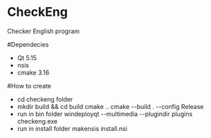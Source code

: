 # CheckEng
Checker English program

#Dependecies
* Qt 5.15
* nsis
* cmake 3.16

#How to create
* cd checkeng folder
* mkdir build && cd build
    cmake ..
    cmake --build . --config Release
* run in bin folder
    windeployqt --multimedia --plugindir plugins checkeng.exe
* run in install folder
    makensis install.nsi
